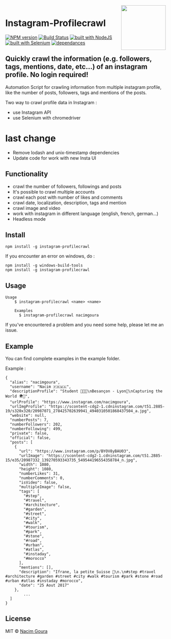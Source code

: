 <img src="http://diylogodesigns.com/blog/wp-content/uploads/2016/05/instagram-Logo-PNG-Transparent-Background-download.png" width="140" align="right">

# Instagram-Profilecrawl 
[![NPM version](https://img.shields.io/npm/v/instagram-profilecrawl.svg)](https://www.npmjs.com/package/instagram-profilecrawl)
[![Build Status](https://travis-ci.org/nacimgoura/instagram-profilecrawl.svg?branch=master)](https://travis-ci.org/nacimgoura/instagram-profilecrawl)
[![built with NodeJS](https://img.shields.io/badge/Built%20with-nodejs-green.svg)](https://www.nodejs.org/)
[![built with Selenium](https://img.shields.io/badge/built%20with-Selenium-red.svg)](https://github.com/SeleniumHQ/selenium)
[![dependances](https://david-dm.org/nacimgoura/instagram-profilecrawl.svg)](https://david-dm.org/nacimgoura/instagram-profilecrawl)

## Quickly crawl the information (e.g. followers, tags, mentions, date, etc...) of an instagram profile. No login required!
Automation Script for crawling information from multiple instagram profile, 
like the number of posts, followers, tags and mentions of the posts.

Two way to crawl profile data in Instagram :
- use Instagram API
- use Selenium with chromedriver

# last change
- Remove lodash and unix-timestamp dependencies
- Update code for work with new Insta UI

## Functionality
 - crawl the number of followers, followings and posts
 - It's possible to crawl multiple accounts
 - crawl each post with number of likes and comments
 - crawl date, localization, description, tags and mention
 - crawl image and video
 - work with instagram in different language (english, french, german...)
 - Headless mode

## Install
```
npm install -g instagram-profilecrawl
```
If you encounter an error on windows, do :

```
npm install -g windows-build-tools
npm install -g instagram-profilecrawl
```

## Usage
```
Usage
	$ instagram-profilecrawl <name> <name>

	Examples
	  $ instagram-profilecrawl nacimgoura
```
If you've encountered a problem and you need some help, please let me an issue.

## Example 
You can find complete examples in the example folder.

Example : 
```
{
  "alias": "nacimgoura",
  "username": "Nacim 🇫🇷🇲🇦",
  "descriptionProfile": "Student 👨🏼‍🎓\nBesançon - Lyon📍\nCapturing the World 🌍📸",
  "urlProfile": "https://www.instagram.com/nacimgoura",
  "urlImgProfile": "https://scontent-cdg2-1.cdninstagram.com/t51.2885-19/s320x320/20987071_278425702639941_4940310501868437504_a.jpg",
  "website": null,
  "numberPosts": 7,
  "numberFollowers": 202,
  "numberFollowing": 499,
  "private": false,
  "official": false,
  "posts": [
    {
      "url": "https://www.instagram.com/p/BYOV8yBAU03",
      "urlImage": "https://scontent-cdg2-1.cdninstagram.com/t51.2885-15/e35/20987332_139270593343735_549544196554358784_n.jpg",
      "width": 1080,
      "height": 1080,
      "numberLikes": 31,
      "numberComments": 0,
      "isVideo": false,
      "multipleImage": false,
      "tags": [
        "#step",
        "#travel",
        "#architecture",
        "#garden",
        "#street",
        "#city",
        "#walk",
        "#tourism",
        "#park",
        "#stone",
        "#road",
        "#urban",
        "#atlas",
        "#instaday",
        "#morocco"
      ],
      "mentions": [],
      "description": "Ifrane, la petite Suisse 🎍\n.\n#step #travel #architecture #garden #street #city #walk #tourism #park #stone #road #urban #atlas #instaday #morocco",
      "date": "25 Aout 2017"
    },
        ...
  ]      
}
```

## License
MIT © [Nacim Goura](http://nacimgoura.fr)
